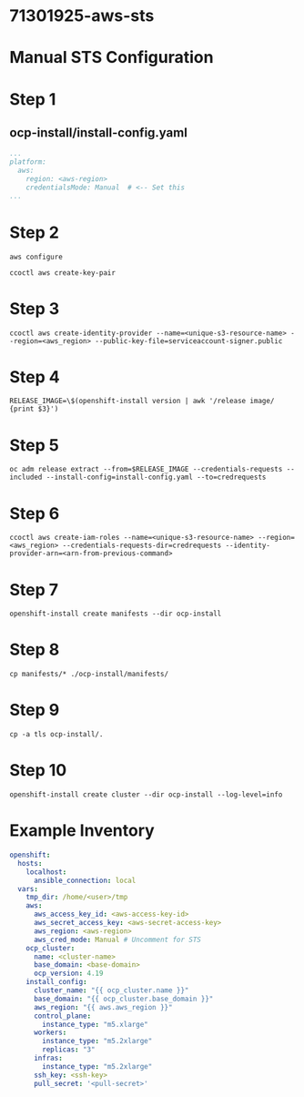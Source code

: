 # 71301925-aws-sts
# Manual STS Configuration

# Step 1
## ocp-install/install-config.yaml
```yaml
...
platform:
  aws:
    region: <aws-region>
    credentialsMode: Manual  # <-- Set this
...
```

# Step 2
```
aws configure

ccoctl aws create-key-pair
```

# Step 3
```
ccoctl aws create-identity-provider --name=<unique-s3-resource-name> --region=<aws_region> --public-key-file=serviceaccount-signer.public
```

# Step 4
```
RELEASE_IMAGE=\$(openshift-install version | awk '/release image/ {print $3}')
```

# Step 5
```
oc adm release extract --from=$RELEASE_IMAGE --credentials-requests --included --install-config=install-config.yaml --to=credrequests
```

# Step 6
```
ccoctl aws create-iam-roles --name=<unique-s3-resource-name> --region=<aws_region> --credentials-requests-dir=credrequests --identity-provider-arn=<arn-from-previous-command>
```

# Step 7
```
openshift-install create manifests --dir ocp-install
```

# Step 8
```
cp manifests/* ./ocp-install/manifests/
```

# Step 9
```
cp -a tls ocp-install/.
```

# Step 10
```
openshift-install create cluster --dir ocp-install --log-level=info
```


# Example Inventory
```yaml
openshift:
  hosts:
    localhost:
      ansible_connection: local
  vars:
    tmp_dir: /home/<user>/tmp
    aws:
      aws_access_key_id: <aws-access-key-id>
      aws_secret_access_key: <aws-secret-access-key>
      aws_region: <aws-region>
      aws_cred_mode: Manual # Uncomment for STS
    ocp_cluster:
      name: <cluster-name>
      base_domain: <base-domain>
      ocp_version: 4.19
    install_config:
      cluster_name: "{{ ocp_cluster.name }}"
      base_domain: "{{ ocp_cluster.base_domain }}"
      aws_region: "{{ aws.aws_region }}"
      control_plane:
        instance_type: "m5.xlarge"
      workers:
        instance_type: "m5.2xlarge"
        replicas: "3"
      infras:
        instance_type: "m5.2xlarge"
      ssh_key: <ssh-key>
      pull_secret: '<pull-secret>'
```